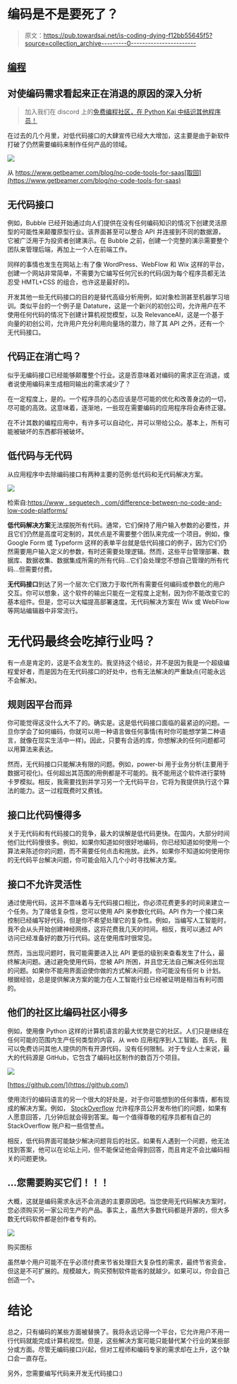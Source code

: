 # 编码是不是要死了？

> 原文：<https://pub.towardsai.net/is-coding-dying-f12bb55645f5?source=collection_archive---------0----------------------->

## [编程](https://towardsai.net/p/category/programming)

## 对使编码需求看起来正在消退的原因的深入分析

> 加入我们在 discord 上的[免费编程社区，在 Python Kai 中结识其他程序员！](https://discord.com/invite/dG2D2zXeXB)

在过去的几个月里，对低代码接口的大肆宣传已经大大增加，这主要是由于新软件打破了仍然需要编码来制作任何产品的领域。

![](img/f045b137b324ecb56ab2b09e11df3de6.png)

从 https://www.getbeamer.com/blog/no-code-tools-for-saas[取回](https://www.getbeamer.com/blog/no-code-tools-for-saas)

## 无代码接口

例如，Bubble 已经开始通过向人们提供在没有任何编码知识的情况下创建灵活原型的可能性来颠覆原型行业。该界面甚至可以整合 API 并连接到不同的数据源，它被广泛用于为投资者创建演示。在 Bubble 之前，创建一个完整的演示需要整个团队来管理后端，再加上一个人在前端工作。

同样的事情也发生在网站上:有了像 WordPress、WebFlow 和 Wix 这样的平台，创建一个网站非常简单，不需要为它编写任何冗长的代码(因为每个程序员都无法忍受 HMTL+CSS 的组合，也许这是最好的)。

开发其他一些无代码接口的目的是替代高级分析用例，如对象检测甚至机器学习培训。类似平台的一个例子是 Datature，这是一个新兴的初创公司，允许用户在不使用任何代码的情况下创建计算机视觉模型，以及 RelevanceAI，这是一个基于向量的初创公司，允许用户充分利用向量场的潜力，除了其 API 之外，还有一个无代码接口。

## 代码正在消亡吗？

似乎无编码接口已经能够颠覆整个行业。这是否意味着对编码的需求正在消退，或者说使用编码来生成相同输出的需求减少了？

在一定程度上，是的。一个程序员的心态应该是尽可能的优化和改善身边的一切，尽可能的高效。这意味着，逐渐地，一些现在需要编码的应用程序将会寿终正寝。

在不计其数的编程应用中，有许多可以自动化，并可以带给公众。基本上，所有可能被破坏的东西都将被破坏。

## 低代码与无代码

从应用程序中去除编码接口有两种主要的范例:低代码和无代码解决方案。

![](img/7b9b4c7db6d430949cfa5efabd32691f.png)

检索自:[https://www . seguetech . com/difference-between-no-code-and-low-code-platforms/](https://www.seguetech.com/difference-between-no-code-and-low-code-platforms/)

**低代码解决方案**无法摆脱所有代码。通常，它们保持了用户输入参数的必要性，并且它们仍然是高度可定制的，其优点是不需要整个团队来完成一个项目。例如，像 Google Form 或 Typeform 这样的表单平台就是低代码接口的例子，因为它们仍然需要用户输入定义的参数，有时还需要处理逻辑。然而，这些平台管理部署、数据库、数据收集、数据集成所需的所有代码…它们会处理您不想自己管理的所有代码…但需要付费。

**无代码接口**到达了另一个层次:它们致力于取代所有需要任何编码或参数化的用户交互。你可以想象，这个软件的输出只能在一定程度上定制，因为你不能改变它的基本组件。但是，您可以大幅提高部署速度。无代码解决方案在 Wix 或 WebFlow 等网站编辑器中非常流行。

# 无代码最终会吃掉行业吗？

有一点是肯定的，这是不会发生的。我坚持这个结论，并不是因为我是一个超级编程爱好者，而是因为在无代码接口的好处中，也有无法解决的严重缺点(可能永远不会解决)。

## 规则因平台而异

你可能觉得这没什么大不了的。确实是。这是低代码接口面临的最紧迫的问题。一旦你学会了如何编码，你就可以用一种语言做任何事情(有时你可能想学第二种语言，就像在现实生活中一样)。因此，只要有合适的库，你想解决的任何问题都可以用算法来表达。

然而，无代码接口只能解决有限的问题。例如，power-bi 用于业务分析(主要用于数据可视化)。任何超出其范围的用例都是不可能的。我不能用这个软件进行蒙特卡罗模拟。相反，我需要找到并学习另一个无代码平台，它将为我提供执行这个算法的能力。这一过程既费时又费钱。

## 接口比代码慢得多

关于无代码和有代码接口的竞争，最大的误解是低代码更快。在国内，大部分时间他们比代码慢很多。例如，如果你知道如何很好地编码，你已经知道如何使用一个算法来陈述你的问题，而不需要任何点击和拖放。此外，如果你不知道如何使用你的无代码平台解决问题，你可能会陷入几个小时寻找解决方案。

## 接口不允许灵活性

通过使用代码，这并不意味着与无代码接口相比，你必须花费更多的时间来建立一个任务。为了降低复杂性，您可以使用 API 来参数化代码。API 作为一个接口来控制已经编写好代码，但是你不希望处理它的复杂性。例如，当编写人工智能时，我不会从头开始创建神经网络，这将花费我几天的时间。相反，我可以通过 API 访问已经准备好的数万行代码。这在使用库时很常见。

然而，当出现问题时，我可能需要进入比 API 更低的级别来查看发生了什么，最终解决问题。通过避免使用代码，您被 API 所困，并且您无法自己解决任何出现的问题。如果你不能用界面迫使你做的方式解决问题，你可能没有任何 b 计划。根据经验，总是提供解决方案的能力在人工智能行业已经被证明是相当有利可图的。

## 他们的社区比编码社区小得多

例如，使用像 Python 这样的计算机语言的最大优势是它的社区。人们只是继续在任何可能的范围内生产任何类型的内容，从 web 应用程序到人工智能。首先，我可以免费访问其他人提供的所有开源代码，没有任何限制。对于专业人士来说，最大的代码源是 GitHub，它包含了编码社区制作的数百万个项目。

![](img/0fbf197476abab45ccfcfbcb66b5f9eb.png)

[https://github.com/](https://github.com/)

使用流行的编码语言的另一个很大的好处是，对于你可能想到的任何事情，都有现成的解决方案。例如， [StockOverflow](https://stackoverflow.com/) 允许程序员公开发布他们的问题，如果有人愿意回答，几分钟后就会得到答案。每一个值得尊敬的程序员都有自己的 StackOverflow 账户和一些信誉点。

相反，低代码界面可能缺少解决问题背后的社区。如果有人遇到一个问题，他无法找到答案，他可以在论坛上问，但不能保证他会得到回答，而且肯定不会比编码相关的问题更快。

## …您需要购买它们！！！

大概，这就是编码需求永远不会消退的主要原因吧。当您使用无代码解决方案时，您必须购买另一家公司生产的产品。事实上，虽然大多数代码都是开源的，但大多数无代码软件都是创作者专有的。

![](img/2687f1876d0cee20899e87575f7c2499.png)

购买图标

虽然单个用户可能不在乎必须付费来节省处理巨大复杂性的需求，最终节省资金，但这是不可扩展的。规模越大，购买预制软件能省的就越少。如果可以，你会自己创造一个。

# 结论

总之，只有编码的某些方面被替换了。我将永远记得一个平台，它允许用户不用一行代码就能完成计算机视觉。但是，这些解决方案可能只能替代某个行业的某些部分或方面。尽管无编码接口兴起，但对工程师和编码专家的需求却在上升，这个缺口会一直存在。

另外，您需要编写代码来开发无代码接口:)